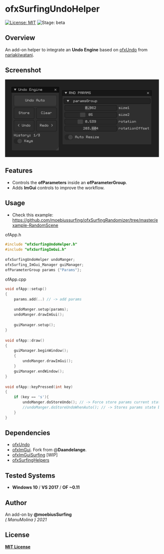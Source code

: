 # ofxSurfingUndoHelper
[![License: MIT](https://img.shields.io/badge/License-MIT-yellow.svg)](https://opensource.org/licenses/MIT)
![Stage: beta](https://img.shields.io/badge/-alpha-red)

## Overview
An add-on helper to integrate an **Undo Engine** based on [ofxUndo](https://github.com/nariakiiwatani/ofxUndo) from [nariakiiwatani](https://github.com/nariakiiwatani).

## Screenshot
![Capture](docs/Capture.PNG?raw=true "Capture")

## Features
- Controls the **ofParameters** inside an **ofParameterGroup**.
- Adds **ImGui** controls to improve the workflow.

## Usage
- Check this example:  
https://github.com/moebiussurfing/ofxSurfingRandomizer/tree/master/example-RandomScene

ofApp.h
```.cpp
#include "ofxSurfingUndoHelper.h"
#include "ofxSurfingImGui.h"

ofxSurfingUndoHelper undoManger;
ofxSurfing_ImGui_Manager guiManager;
ofParameterGroup params {"Params"};

```

ofApp.cpp
```.cpp
void ofApp::setup()
{
    params.add(..) // -> add params

    undoManger.setup(params);
    undoManger.drawImGui();

    guiManager.setup();
}

void ofApp::draw()
{
    guiManager.beginWindow();
    {
        undoManger.drawImGui();
    }
    guiManager.endWindow();
}

void ofApp::keyPressed(int key)
{
    if (key == 's'){
        undoManger.doStoreUndo(); // -> Force store params current state
        //undoManger.doStoreUndoWhenAuto(); // -> Stores params state but if auto mode is enabled by GUI. 
    }
}
```

## Dependencies
* [ofxUndo](https://github.com/moebiussurfing/ofxUndo)  
* [ofxImGui](https://github.com/Daandelange/ofxImGui/). Fork from @**Daandelange**.  
* [ofxImGuiSurfing](https://github.com/moebiussurfing/ofxImGuiSurfing/) [WIP] 
* [ofxSurfingHelpers](https://github.com/moebiussurfing/ofxSurfingHelpers)  

## Tested Systems
* **Windows 10** / **VS 2017** / **OF ~0.11**

## Author
An add-on by **@moebiusSurfing**  
*( ManuMolina ) 2021*  

## License
[**MIT License**](https://github.com/LICENSE)